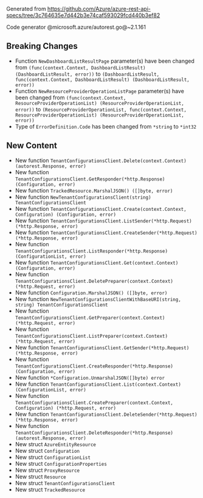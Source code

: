 Generated from https://github.com/Azure/azure-rest-api-specs/tree/3c764635e7d442b3e74caf593029fcd440b3ef82

Code generator @microsoft.azure/autorest.go@~2.1.161

## Breaking Changes

- Function `NewDashboardListResultPage` parameter(s) have been changed from `(func(context.Context, DashboardListResult) (DashboardListResult, error))` to `(DashboardListResult, func(context.Context, DashboardListResult) (DashboardListResult, error))`
- Function `NewResourceProviderOperationListPage` parameter(s) have been changed from `(func(context.Context, ResourceProviderOperationList) (ResourceProviderOperationList, error))` to `(ResourceProviderOperationList, func(context.Context, ResourceProviderOperationList) (ResourceProviderOperationList, error))`
- Type of `ErrorDefinition.Code` has been changed from `*string` to `*int32`

## New Content

- New function `TenantConfigurationsClient.Delete(context.Context) (autorest.Response, error)`
- New function `TenantConfigurationsClient.GetResponder(*http.Response) (Configuration, error)`
- New function `TrackedResource.MarshalJSON() ([]byte, error)`
- New function `NewTenantConfigurationsClient(string) TenantConfigurationsClient`
- New function `TenantConfigurationsClient.Create(context.Context, Configuration) (Configuration, error)`
- New function `TenantConfigurationsClient.ListSender(*http.Request) (*http.Response, error)`
- New function `TenantConfigurationsClient.CreateSender(*http.Request) (*http.Response, error)`
- New function `TenantConfigurationsClient.ListResponder(*http.Response) (ConfigurationList, error)`
- New function `TenantConfigurationsClient.Get(context.Context) (Configuration, error)`
- New function `TenantConfigurationsClient.DeletePreparer(context.Context) (*http.Request, error)`
- New function `Configuration.MarshalJSON() ([]byte, error)`
- New function `NewTenantConfigurationsClientWithBaseURI(string, string) TenantConfigurationsClient`
- New function `TenantConfigurationsClient.GetPreparer(context.Context) (*http.Request, error)`
- New function `TenantConfigurationsClient.ListPreparer(context.Context) (*http.Request, error)`
- New function `TenantConfigurationsClient.GetSender(*http.Request) (*http.Response, error)`
- New function `TenantConfigurationsClient.CreateResponder(*http.Response) (Configuration, error)`
- New function `*Configuration.UnmarshalJSON([]byte) error`
- New function `TenantConfigurationsClient.List(context.Context) (ConfigurationList, error)`
- New function `TenantConfigurationsClient.CreatePreparer(context.Context, Configuration) (*http.Request, error)`
- New function `TenantConfigurationsClient.DeleteSender(*http.Request) (*http.Response, error)`
- New function `TenantConfigurationsClient.DeleteResponder(*http.Response) (autorest.Response, error)`
- New struct `AzureEntityResource`
- New struct `Configuration`
- New struct `ConfigurationList`
- New struct `ConfigurationProperties`
- New struct `ProxyResource`
- New struct `Resource`
- New struct `TenantConfigurationsClient`
- New struct `TrackedResource`
